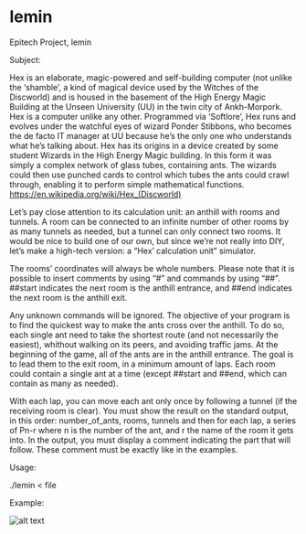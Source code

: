 # lemin
Epitech Project, lemin

Subject:

Hex is an elaborate, magic-powered and self-building computer (not unlike the ‘shamble’, a kind of
magical device used by the Witches of the Discworld) and is housed in the basement of the High Energy
Magic Building at the Unseen University (UU) in the twin city of Ankh-Morpork.
Hex is a computer unlike any other. Programmed via ‘Softlore’, Hex runs and evolves under the watchful
eyes of wizard Ponder Stibbons, who becomes the de facto IT manager at UU because he’s the only one
who understands what he’s talking about.
Hex has its origins in a device created by some student Wizards in the High Energy Magic building.
In this form it was simply a complex network of glass tubes, containing ants. The wizards could then
use punched cards to control which tubes the ants could crawl through, enabling it to perform simple
mathematical functions.
https://en.wikipedia.org/wiki/Hex_(Discworld)

Let’s pay close attention to its calculation unit: an anthill with rooms and tunnels. A room can be connected
to an infinite number of other rooms by as many tunnels as needed, but a tunnel can only connect two
rooms.
It would be nice to build one of our own, but since we’re not really into DIY, let’s make a high-tech version:
a “Hex’ calculation unit” simulator.

The rooms’ coordinates will always be whole numbers. Please note that it is possible to insert comments
by using “#” and commands by using “##”.
##start indicates the next room is the anthill entrance, and ##end indicates the next room is the anthill
exit.

Any unknown commands will be ignored.
The objective of your program is to find the quickest way to make the ants cross over the anthill. To do so,
each single ant need to take the shortest route (and not necessarily the easiest), whithout walking on its
peers, and avoiding traffic jams.
At the beginning of the game, all of the ants are in the anthill entrance.
The goal is to lead them to the exit room, in a minimum amount of laps.
Each room could contain a single ant at a time (except ##start and ##end, which can contain as many as
needed).

With each lap, you can move each ant only once by following a tunnel (if the receiving room is clear).
You must show the result on the standard output, in this order: number_of_ants, rooms, tunnels and then
for each lap, a series of Pn-r where n is the number of the ant, and r the name of the room it gets into.
In the output, you must display a comment indicating the part that will follow. These comment must be
exactly like in the examples.

Usage:

./lemin < file

Example:


![alt text](https://raw.githubusercontent.com/alexandre10044/lemin/master/example.png)
